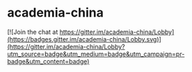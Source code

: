 # academia-china

[![Join the chat at https://gitter.im/academia-china/Lobby](https://badges.gitter.im/academia-china/Lobby.svg)](https://gitter.im/academia-china/Lobby?utm_source=badge&utm_medium=badge&utm_campaign=pr-badge&utm_content=badge)
